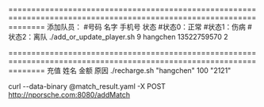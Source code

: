 ====================================================================================================================
添加队员：
#号码 名字 手机号 状态
#状态0：正常
#状态1：伤病
#状态2：离队
./add_or_update_player.sh 9 hangchen 13522759570 2

====================================================================================================================
充值
姓名 金额 原因
./recharge.sh "hangchen" 100 "2121"

curl  --data-binary @match_result.yaml -X POST http://nporsche.com:8080/addMatch

